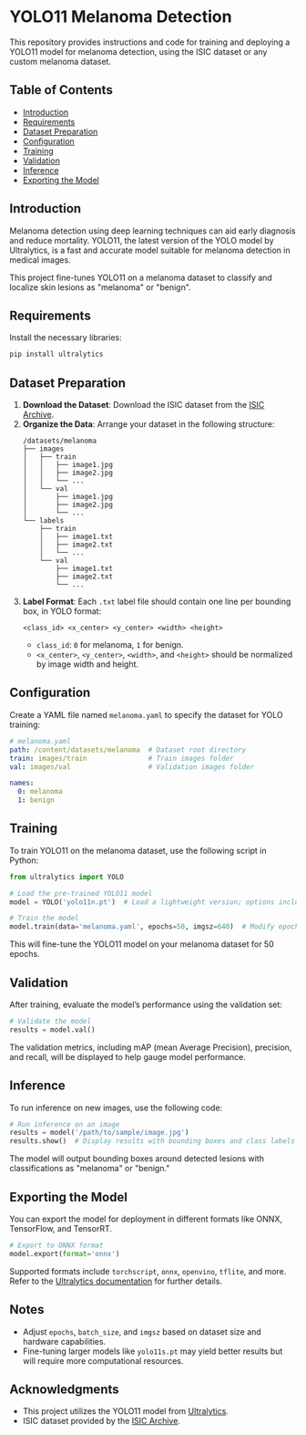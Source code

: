 # YOLO11 Melanoma Detection

This repository provides instructions and code for training and deploying a YOLO11 model for melanoma detection, using the ISIC dataset or any custom melanoma dataset.

## Table of Contents
- [Introduction](#introduction)
- [Requirements](#requirements)
- [Dataset Preparation](#dataset-preparation)
- [Configuration](#configuration)
- [Training](#training)
- [Validation](#validation)
- [Inference](#inference)
- [Exporting the Model](#exporting-the-model)

## Introduction

Melanoma detection using deep learning techniques can aid early diagnosis and reduce mortality. YOLO11, the latest version of the YOLO model by Ultralytics, is a fast and accurate model suitable for melanoma detection in medical images.

This project fine-tunes YOLO11 on a melanoma dataset to classify and localize skin lesions as "melanoma" or "benign".

## Requirements

Install the necessary libraries:
```bash
pip install ultralytics
```

## Dataset Preparation

1. **Download the Dataset**: Download the ISIC dataset from the [ISIC Archive](https://www.isic-archive.com/).
2. **Organize the Data**: Arrange your dataset in the following structure:
   ```
   /datasets/melanoma
   ├── images
   │   ├── train
   │   │   ├── image1.jpg
   │   │   ├── image2.jpg
   │   │   └── ...
   │   └── val
   │       ├── image1.jpg
   │       ├── image2.jpg
   │       └── ...
   └── labels
       ├── train
       │   ├── image1.txt
       │   ├── image2.txt
       │   └── ...
       └── val
           ├── image1.txt
           ├── image2.txt
           └── ...
   ```
3. **Label Format**: Each `.txt` label file should contain one line per bounding box, in YOLO format:
   ```
   <class_id> <x_center> <y_center> <width> <height>
   ```
   - `class_id`: `0` for melanoma, `1` for benign.
   - `<x_center>`, `<y_center>`, `<width>`, and `<height>` should be normalized by image width and height.

## Configuration

Create a YAML file named `melanoma.yaml` to specify the dataset for YOLO training:

```yaml
# melanoma.yaml
path: /content/datasets/melanoma  # Dataset root directory
train: images/train               # Train images folder
val: images/val                   # Validation images folder

names:
  0: melanoma
  1: benign
```

## Training

To train YOLO11 on the melanoma dataset, use the following script in Python:

```python
from ultralytics import YOLO

# Load the pre-trained YOLO11 model
model = YOLO('yolo11n.pt')  # Load a lightweight version; options include yolo11s.pt, etc.

# Train the model
model.train(data='melanoma.yaml', epochs=50, imgsz=640)  # Modify epochs and image size as needed
```

This will fine-tune the YOLO11 model on your melanoma dataset for 50 epochs.

## Validation

After training, evaluate the model’s performance using the validation set:

```python
# Validate the model
results = model.val()
```

The validation metrics, including mAP (mean Average Precision), precision, and recall, will be displayed to help gauge model performance.

## Inference

To run inference on new images, use the following code:

```python
# Run inference on an image
results = model('/path/to/sample/image.jpg')
results.show()  # Display results with bounding boxes and class labels
```

The model will output bounding boxes around detected lesions with classifications as "melanoma" or "benign."

## Exporting the Model

You can export the model for deployment in different formats like ONNX, TensorFlow, and TensorRT.

```python
# Export to ONNX format
model.export(format='onnx')
```

Supported formats include `torchscript`, `onnx`, `openvino`, `tflite`, and more. Refer to the [Ultralytics documentation](https://docs.ultralytics.com/modes/export) for further details.

## Notes

- Adjust `epochs`, `batch_size`, and `imgsz` based on dataset size and hardware capabilities.
- Fine-tuning larger models like `yolo11s.pt` may yield better results but will require more computational resources.

## Acknowledgments

- This project utilizes the YOLO11 model from [Ultralytics](https://github.com/ultralytics/ultralytics).
- ISIC dataset provided by the [ISIC Archive](https://www.isic-archive.com/).
